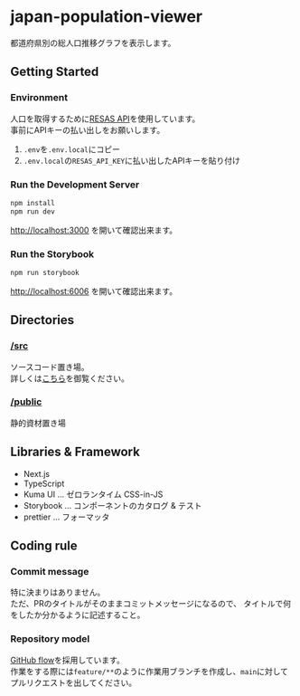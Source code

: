 # japan-population-viewer

都道府県別の総人口推移グラフを表示します。

## Getting Started

### Environment

人口を取得するために[RESAS API](https://opendata.resas-portal.go.jp/)を使用しています。  
事前にAPIキーの払い出しをお願いします。

1. `.env`を`.env.local`にコピー
2. `.env.local`の`RESAS_API_KEY`に払い出したAPIキーを貼り付け

### Run the Development Server

```bash
npm install
npm run dev
```

[http://localhost:3000](http://localhost:3000) を開いて確認出来ます。

### Run the Storybook

```bash
npm run storybook
```

[http://localhost:6006](http://localhost:6006) を開いて確認出来ます。

## Directories

### [/src](./src)

ソースコード置き場。  
詳しくは[こちら](./src)を御覧ください。

### [/public](./public)

静的資材置き場

## Libraries & Framework

- Next.js
- TypeScript
- Kuma UI ... ゼロランタイム CSS-in-JS
- Storybook ... コンポーネントのカタログ & テスト
- prettier ... フォーマッタ

## Coding rule

### Commit message

特に決まりはありません。  
ただ、PRのタイトルがそのままコミットメッセージになるので、
タイトルで何をしたか分かるように記述すること。

### Repository model

[GitHub flow](https://docs.github.com/ja/get-started/quickstart/github-flow)を採用しています。  
作業をする際には`feature/**`のように作業用ブランチを作成し、`main`に対してプルリクエストを出してください。
